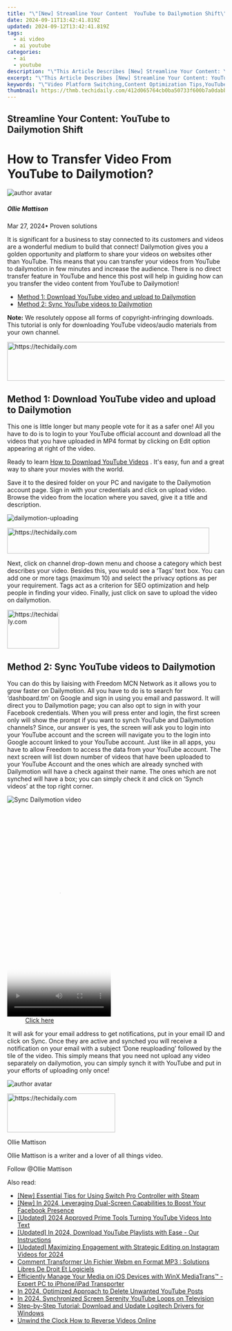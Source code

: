```yaml
---
title: "\"[New] Streamline Your Content  YouTube to Dailymotion Shift\""
date: 2024-09-11T13:42:41.819Z
updated: 2024-09-12T13:42:41.819Z
tags:
  - ai video
  - ai youtube
categories:
  - ai
  - youtube
description: "\"This Article Describes [New] Streamline Your Content: YouTube to Dailymotion Shift\""
excerpt: "\"This Article Describes [New] Streamline Your Content: YouTube to Dailymotion Shift\""
keywords: "\"Video Platform Switching,Content Optimization Tips,YouTube To DM Transition,Streamlining Media Migration,Enhancing Digital Presence,Shifting to New Channels,Boosting Engagement Post-Change\""
thumbnail: https://thmb.techidaily.com/412d065764cb0ba50733f600b7a0dabb6c2d4fd117a0cc25cd8642bbb251c9cc.png
---
```


## Streamline Your Content: YouTube to Dailymotion Shift

# How to Transfer Video From YouTube to Dailymotion?

![author avatar](https://images.wondershare.com/filmora/article-images/ollie-mattison.jpg)

##### Ollie Mattison

 Mar 27, 2024• Proven solutions

It is significant for a business to stay connected to its customers and videos are a wonderful medium to build that connect! Dailymotion gives you a golden opportunity and platform to share your videos on websites other than YouTube. This means that you can transfer your videos from YouTube to dailymotion in few minutes and increase the audience. There is no direct transfer feature in YouTube and hence this post will help in guiding how can you transfer the video content from YouTube to Dailymotion!

* [Method 1: Download YouTube video and upload to Dailymotion](#part1)
* [Method 2: Sync YouTube videos to Dailymotion](#part2)

**Note:** We resolutely oppose all forms of copyright-infringing downloads. This tutorial is only for downloading YouTube videos/audio materials from your own channel.

<!-- affiliate ads begin -->
<a href="https://ephamedtechinc.pxf.io/c/5597632/2137224/26400" target="_top" id="2137224">
  <img src="//a.impactradius-go.com/display-ad/26400-2137224" border="0" alt="https://techidaily.com" width="728" height="90"/>
</a>
<img height="0" width="0" src="https://ephamedtechinc.pxf.io/i/5597632/2137224/26400" style="position:absolute;visibility:hidden;" border="0" />
<!-- affiliate ads end -->

## Method 1: Download YouTube video and upload to Dailymotion

This one is little longer but many people vote for it as a safer one! All you have to do is to login to your YouTube official account and download all the videos that you have uploaded in MP4 format by clicking on Edit option appearing at right of the video.

Ready to learn [How to Download YouTube Videos](https://tools.techidaily.com/wondershare/filmora/download/) . It's easy, fun and a great way to share your movies with the world.

Save it to the desired folder on your PC and navigate to the Dailymotion account page. Sign in with your credentials and click on upload video. Browse the video from the location where you saved, give it a title and description.

![dailymotion-uploading](https://images.wondershare.com/filmora/article-images/dailymotion-uploading.jpg)

<!-- affiliate ads begin -->
<a href="https://25home.pxf.io/c/5597632/2123480/16836" target="_top" id="2123480">
  <img src="//a.impactradius-go.com/display-ad/16836-2123480" border="0" alt="https://techidaily.com" width="468" height="60"/>
</a>
<img height="0" width="0" src="https://25home.pxf.io/i/5597632/2123480/16836" style="position:absolute;visibility:hidden;" border="0" />
<!-- affiliate ads end -->

Next, click on channel drop-down menu and choose a category which best describes your video. Besides this, you would see a ‘Tags’ text box. You can add one or more tags (maximum 10) and select the privacy options as per your requirement. Tags act as a criterion for SEO optimization and help people in finding your video. Finally, just click on save to upload the video on dailymotion.

<!-- affiliate ads begin -->
<a href="https://aligracehair.sjv.io/c/5597632/2115938/19272" target="_top" id="2115938">
  <img src="//a.impactradius-go.com/display-ad/19272-2115938" border="0" alt="https://techidaily.com" width="120" height="90"/>
</a>
<img height="0" width="0" src="https://aligracehair.sjv.io/i/5597632/2115938/19272" style="position:absolute;visibility:hidden;" border="0" />
<!-- affiliate ads end -->

## Method 2: Sync YouTube videos to Dailymotion

You can do this by liaising with Freedom MCN Network as it allows you to grow faster on Dailymotion. All you have to do is to search for ‘dashboard.tm’ on Google and sign in using you email and password. It will direct you to Dailymotion page; you can also opt to sign in with your Facebook credentials. When you will press enter and login, the first screen only will show the prompt if you want to synch YouTube and Dailymotion channels? Since, our answer is yes, the screen will ask you to login into your YouTube account and the screen will navigate you to the login into Google account linked to your YouTube account. Just like in all apps, you have to allow Freedom to access the data from your YouTube account. The next screen will list down number of videos that have been uploaded to your YouTube Account and the ones which are already synched with Dailymotion will have a check against their name. The ones which are not synched will have a box; you can simply check it and click on ‘Synch videos’ at the top right corner.

![Sync Dailymotion video](https://images.wondershare.com/filmora/article-images/sync-dailymotion-video.jpg)

<!-- affiliate ads begin -->
<span id="1770776">
					<video width="240" height="480" style="cursor:pointer"
           poster="//a.impactradius-go.com/display-clicktoplayimage/1770776.png"
           onclick="if(!this.playClicked){this.play();this.setAttribute('controls',true);this.playClicked=true;}">
	   <source src="//a.impactradius-go.com/display-ad/20702-1770776">
	   <img src="//a.impactradius-go.com/display-clicktoplayimage/1770776.png" style="border: none; height: 100%; width: 100%; object-fit: contain">
	</video>
	<div style="width:150px;text-align:center"><a href="javascript:window.open(decodeURIComponent('https%3A%2F%2Ftokenmetrics.sjv.io%2Fc%2F5597632%2F1770776%2F20702'), '_blank');void(0);">Click here</a></div>
</span>
<img height="0" width="0" src="https://imp.pxf.io/i/5597632/1770776/20702" style="position:absolute;visibility:hidden;" border="0" />
<!-- affiliate ads end -->

It will ask for your email address to get notifications, put in your email ID and click on Sync. Once they are active and synched you will receive a notification on your email with a subject ‘Done reuploading’ followed by the tile of the video. This simply means that you need not upload any video separately on dailymotion, you can simply synch it with YouTube and put in your efforts of uploading only once!

![author avatar](https://images.wondershare.com/filmora/article-images/ollie-mattison.jpg)

<!-- affiliate ads begin -->
<a href="https://aligracehair.sjv.io/c/5597632/2135368/19272" target="_top" id="2135368">
  <img src="//a.impactradius-go.com/display-ad/19272-2135368" border="0" alt="https://techidaily.com" width="250" height="90"/>
</a>
<img height="0" width="0" src="https://aligracehair.sjv.io/i/5597632/2135368/19272" style="position:absolute;visibility:hidden;" border="0" />
<!-- affiliate ads end -->

Ollie Mattison

Ollie Mattison is a writer and a lover of all things video.

Follow @Ollie Mattison

<ins class="adsbygoogle"
     style="display:block"
     data-ad-format="autorelaxed"
     data-ad-client="ca-pub-7571918770474297"
     data-ad-slot="1223367746"></ins>

<ins class="adsbygoogle"
     style="display:block"
     data-ad-client="ca-pub-7571918770474297"
     data-ad-slot="8358498916"
     data-ad-format="auto"
     data-full-width-responsive="true"></ins>

<span class="atpl-alsoreadstyle">Also read:</span>
<div><ul>
<li><a href="https://screen-mirroring-recording.techidaily.com/new-essential-tips-for-using-switch-pro-controller-with-steam/"><u>[New] Essential Tips for Using Switch Pro Controller with Steam</u></a></li>
<li><a href="https://facebook-video-content.techidaily.com/new-in-2024-leveraging-dual-screen-capabilities-to-boost-your-facebook-presence/"><u>[New] In 2024, Leveraging Dual-Screen Capabilities to Boost Your Facebook Presence</u></a></li>
<li><a href="https://youtube-docs.techidaily.com/ed-2024-approved-prime-tools-turning-youtube-videos-into-text/"><u>[Updated] 2024 Approved Prime Tools Turning YouTube Videos Into Text</u></a></li>
<li><a href="https://facebook-video-footage.techidaily.com/updated-in-2024-download-youtube-playlists-with-ease-our-instructions/"><u>[Updated] In 2024, Download YouTube Playlists with Ease - Our Instructions</u></a></li>
<li><a href="https://instagram-video-files.techidaily.com/updated-maximizing-engagement-with-strategic-editing-on-instagram-videos-for-2024/"><u>[Updated] Maximizing Engagement with Strategic Editing on Instagram Videos for 2024</u></a></li>
<li><a href="https://some-knowledge.techidaily.com/comment-transformer-un-fichier-webm-en-format-mp3-solutions-libres-de-droit-et-logiciels/"><u>Comment Transformer Un Fichier Webm en Format MP3 : Solutions Libres De Droit Et Logiciels</u></a></li>
<li><a href="https://tech-revival.techidaily.com/efficiently-manage-your-media-on-ios-devices-with-winx-mediatrans-expert-pc-to-iphoneipad-transporter/"><u>Efficiently Manage Your Media on iOS Devices with WinX MediaTrans™ - Expert PC to iPhone/iPad Transporter</u></a></li>
<li><a href="https://youtube-docs.techidaily.com/24-optimized-approach-to-delete-unwanted-youtube-posts/"><u>In 2024, Optimized Approach to Delete Unwanted YouTube Posts</u></a></li>
<li><a href="https://youtube-help.techidaily.com/in-2024-synchronized-screen-serenity-youtube-loops-on-television/"><u>In 2024, Synchronized Screen Serenity YouTube Loops on Television</u></a></li>
<li><a href="https://hardware-help.techidaily.com/step-by-step-tutorial-download-and-update-logitech-drivers-for-windows/"><u>Step-by-Step Tutorial: Download and Update Logitech Drivers for Windows</u></a></li>
<li><a href="https://youtube-docs.techidaily.com/d-the-clock-how-to-reverse-videos-online/"><u>Unwind the Clock How to Reverse Videos Online</u></a></li>
</ul></div>

